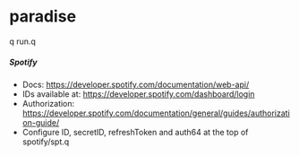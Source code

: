 # paradise
q run.q
##### Spotify
* Docs: https://developer.spotify.com/documentation/web-api/
* IDs available at: https://developer.spotify.com/dashboard/login
* Authorization: https://developer.spotify.com/documentation/general/guides/authorization-guide/
* Configure ID, secretID, refreshToken and auth64 at the top of spotify/spt.q
